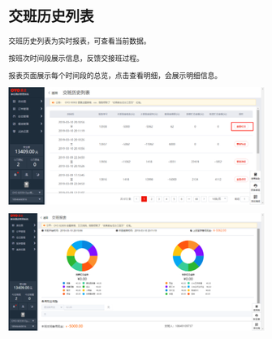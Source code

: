 # 交班历史列表

交班历史列表为实时报表，可查看当前数据。

按班次时间段展示信息，反馈交接班过程。

报表页面展示每个时间段的总览，点击查看明细，会展示明细信息。

![](../../../.gitbook/assets/image%20%28280%29.png)

![](../../../.gitbook/assets/image%20%28358%29.png)

